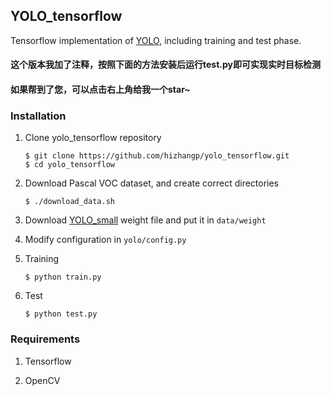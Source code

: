 ## YOLO_tensorflow

Tensorflow implementation of [YOLO](https://arxiv.org/pdf/1506.02640.pdf), including training and test phase.

#### 这个版本我加了注释，按照下面的方法安装后运行test.py即可实现实时目标检测

#### 如果帮到了您，可以点击右上角给我一个star~

### Installation

1. Clone yolo_tensorflow repository
	```Shell
	$ git clone https://github.com/hizhangp/yolo_tensorflow.git
    $ cd yolo_tensorflow
	```

2. Download Pascal VOC dataset, and create correct directories
	```Shell
	$ ./download_data.sh
	```

3. Download [YOLO_small](https://drive.google.com/file/d/0B5aC8pI-akZUNVFZMmhmcVRpbTA/view?usp=sharing)
weight file and put it in `data/weight`

4. Modify configuration in `yolo/config.py`

5. Training
	```Shell
	$ python train.py
	```

6. Test
	```Shell
	$ python test.py
	```

### Requirements
1. Tensorflow

2. OpenCV
